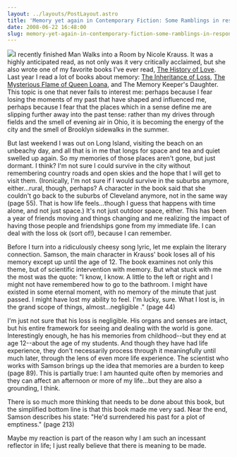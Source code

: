 ```yaml
---
layout: ../layouts/PostLayout.astro
title: 'Memory yet again in Contemporary Fiction: Some Ramblings in response'
date: 2008-06-22 16:48:00
slug: memory-yet-again-in-contemporary-fiction-some-ramblings-in-response
---
```


[![](http://www.randomhouse.com/images/dyn/cover/?source=9780385721912&height=300&maxwidth=170)](http://www.randomhouse.com/images/dyn/cover/?source=9780385721912&height=300&maxwidth=170)I recently finished Man Walks into a Room by Nicole Krauss. It was a highly anticipated read, as not only was it very critically acclaimed, but she also wrote one of my favorite books I've ever read, [The History of Love](http://akindoflibrary.blogspot.com/search/label/krauss). Last year I read a lot of books about memory: [The Inheritance of Loss](http://akindoflibrary.blogspot.com/2007/03/on-memory-part-2.html), [The Mysterious Flame of Queen Loana](http://akindoflibrary.blogspot.com/2007/01/how-do-we-move-forward-on-memory-part-1.html), and The Memory Keeper's Daughter. This topic is one that never fails to interest me: perhaps because I fear losing the moments of my past that have shaped and influenced me, perhaps because I fear that the places which in a sense define me are slipping further away into the past tense: rather than my drives through fields and the smell of evening air in Ohio, it is becoming the energy of the city and the smell of Brooklyn sidewalks in the summer.

But last weekend I was out on Long Island, visiting the beach on an unbeachy day, and all that is in me that longs for space and tea and quiet swelled up again. So my memories of those places aren't gone, but just dormant. I think? I'm not sure I could survive in the city without remembering country roads and open skies and the hope that I will get to visit them. (Ironically, I'm not sure if I would survive in the suburbs anymore, either...rural, though, perhaps? A character in the book said that she couldn't go back to the suburbs of Cleveland anymore, not in the same way (page 55). That is how life feels...though I guess that happens with time alone, and not just space.) It's not just outdoor space, either. This has been a year of friends moving and things changing and me realizing the impact of having those people and friendships gone from my immediate life. I can deal with the loss ok (sort of!), because I can remember.

Before I turn into a ridiculously cheesy song lyric, let me explain the literary connection. Samson, the main character in Krauss' book loses all of his memory except up until the age of 12. The book examines not only this theme, but of scientific intervention with memory. But what stuck with me the most was the quote: "I know, I know. A little to the left or right and I might not have remembered how to go to the bathroom. I might have existed in some eternal moment, with no memory of the minute that just passed. I might have lost my ability to feel. I'm lucky, sure. What I lost is, in the grand scope of things, almost...negligible ." (page 44)

I'm just not sure that his loss is negligible. His organs and senses are intact, but his entire framework for seeing and dealing with the world is gone. Interestingly enough, he has his memories from childhood--but they end at age 12--about the age of my students. And though they have had life experience, they don't necessarily process through it meaningfully until much later, through the lens of even more life experience. The scientist who works with Samson brings up the idea that memories are a burden to keep (page 89). This is partially true: I am haunted quite often by memories and they can affect an afternoon or more of my life...but they are also a grounding, I think.

There is so much more thinking that needs to be done about this book, but the simplified bottom line is that this book made me very sad. Near the end, Samson describes his state: "He'd surrendered his past for a plot of emptiness." (page 213)

Maybe my reaction is part of the reason why I am such an incessant reflector in life; I just really believe that there is meaning to be made.
